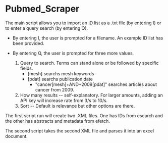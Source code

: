 # Pubmed_Scraper

The main script allows you to import an ID list as a .txt file (by entering I) or to enter a query search (by entering Q).  

- By entering I, the user is prompted for a filename. An example ID list has been provided.

- By entering Q, the user is prompted for three more values.  
  1. Query to search. Terms can stand alone or be followed by specific fields.
        - [mesh] searchs mesh keywords
        - [pdat] searchs publication date
            - "cancer[mesh]+AND+2009[pdat]" searches articles about cancer from 2009.
  2. How many results    -- self-explanatory. For larger amounts, adding an API key will increase rate from 3/s to 10/s.
  3. Sort                 -- Default is relevance but other options are there. 
    
    
The first script run will create two .XML files. One has IDs from esearch and the other has abstracts and metadata from efetch.

The second script takes the second XML file and parses it into an excel document. 
